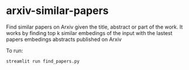 # arxiv-similar-papers
Find similar papers on Arxiv given the title, abstract or part of the work.
It works by finding top k similar embedings of the input with the lastest papers embedings abstracts published on Arxiv

To run:

```
streamlit run find_papers.py
```